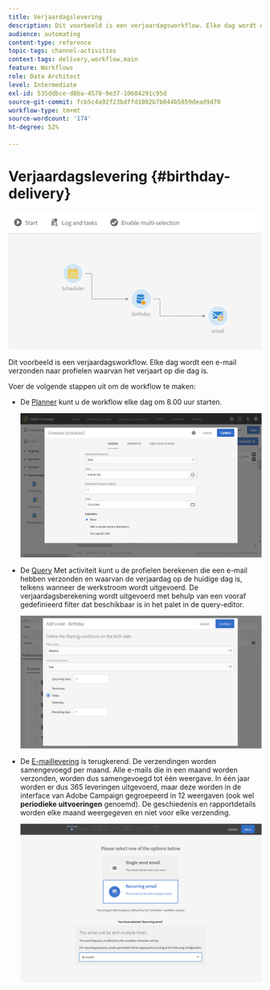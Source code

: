 ```yaml
---
title: Verjaardagslevering
description: Dit voorbeeld is een verjaardagsworkflow. Elke dag wordt een e-mail verzonden naar profielen waarvan het verjaart op die dag is.
audience: automating
content-type: reference
topic-tags: channel-activities
context-tags: delivery,workflow,main
feature: Workflows
role: Data Architect
level: Intermediate
exl-id: 535ddbce-d8ba-4578-9e37-10604291c95d
source-git-commit: fcb5c4a92f23bdffd1082b7b044b5859dead9d70
workflow-type: tm+mt
source-wordcount: '174'
ht-degree: 52%

---
```


# Verjaardagslevering {#birthday-delivery}

![](assets/wkf_delivery_example_1.png)

Dit voorbeeld is een verjaardagsworkflow. Elke dag wordt een e-mail verzonden naar profielen waarvan het verjaart op die dag is.

Voer de volgende stappen uit om de workflow te maken:

* De [Planner](../../automating/using/scheduler.md) kunt u de workflow elke dag om 8.00 uur starten.

  ![](assets/wkf_delivery_example_2.png)

* De [Query](../../automating/using/query.md) Met activiteit kunt u de profielen berekenen die een e-mail hebben verzonden en waarvan de verjaardag op de huidige dag is, telkens wanneer de werkstroom wordt uitgevoerd. De verjaardagsberekening wordt uitgevoerd met behulp van een vooraf gedefinieerd filter dat beschikbaar is in het palet in de query-editor.

  ![](assets/wkf_delivery_example_3.png)

* De [E-maillevering](../../automating/using/email-delivery.md) is terugkerend. De verzendingen worden samengevoegd per maand. Alle e-mails die in een maand worden verzonden, worden dus samengevoegd tot één weergave. In één jaar worden er dus 365 leveringen uitgevoerd, maar deze worden in de interface van Adobe Campaign gegroepeerd in 12 weergaven (ook wel **periodieke uitvoeringen** genoemd). De geschiedenis en rapportdetails worden elke maand weergegeven en niet voor elke verzending.

  ![](assets/wkf_delivery_example_4.png)
